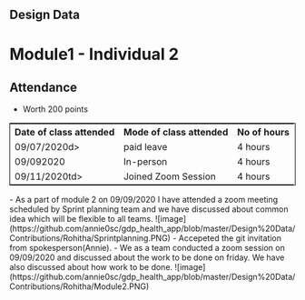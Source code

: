 ## Design Data
# Module1 - Individual 2

## Attendance
- Worth 200 points

<table style="width:100%;border: 1px solid black;">
<tr>
<th>Date of class attended</th>	
<th>Mode of class attended</th>
<th>No of hours</th>
</tr>
<tr>
<td>09/07/2020d>
<td>paid leave</td>
<td>4 hours</td>
</tr>
<tr>
<td>09/092020</td>
<td>In-person</td>
<td> 4 hours</td>  
</tr>
<tr>
<td>09/11/2020td>
<td>Joined Zoom Session</td>
<td> 4 hours</td>
</tr>
</table>
- As a part of module 2 on 09/09/2020 I have attended a zoom meeting scheduled by Sprint planning team and we have discussed about common idea which will be flexible to all teams.
![image](https://github.com/annie0sc/gdp_health_app/blob/master/Design%20Data/Contributions/Rohitha/Sprintplanning.PNG)
- Accepeted the git invitation from spokesperson(Annie).
- We as a team conducted a zoom session  on 09/09/2020 and discussed about the work to be done on friday. We have also discussed about how work to be done.  
![image](https://github.com/annie0sc/gdp_health_app/blob/master/Design%20Data/Contributions/Rohitha/Module2.PNG)
